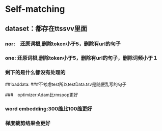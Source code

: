 # Self-matching
## dataset：都存在ttssvv里面
### nor:　还原词根,删除token小于5，删除有url的句子
### one:  还原词根,删除token小于5，删除有url的句子，删除词频小于１
### 剩下的是什么都没有处理的

##loaddata:
###不考虑test所以testData.tsv是随便乱写的句子

###　optimizer:Adam比rmspop更好
###  word embedding:300维比100维更好
###  梯度裁剪结果会更好
